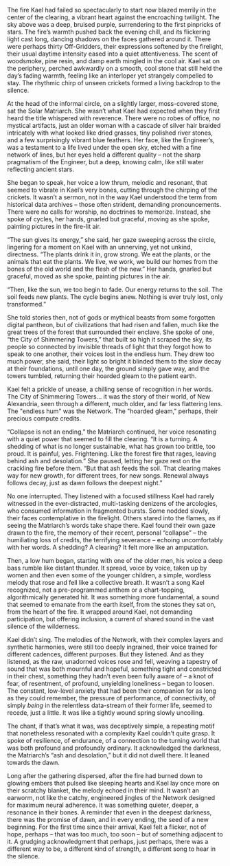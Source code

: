 The fire Kael had failed so spectacularly to start now blazed merrily in the center of the clearing, a vibrant heart against the encroaching twilight. The sky above was a deep, bruised purple, surrendering to the first pinpricks of stars. The fire’s warmth pushed back the evening chill, and its flickering light cast long, dancing shadows on the faces gathered around it. There were perhaps thirty Off-Gridders, their expressions softened by the firelight, their usual daytime intensity eased into a quiet attentiveness. The scent of woodsmoke, pine resin, and damp earth mingled in the cool air. Kael sat on the periphery, perched awkwardly on a smooth, cool stone that still held the day’s fading warmth, feeling like an interloper yet strangely compelled to stay. The rhythmic chirp of unseen crickets formed a living backdrop to the silence.

At the head of the informal circle, on a slightly larger, moss-covered stone, sat the Solar Matriarch. She wasn’t what Kael had expected when they first heard the title whispered with reverence. There were no robes of office, no mystical artifacts, just an older woman with a cascade of silver hair braided intricately with what looked like dried grasses, tiny polished river stones, and a few surprisingly vibrant blue feathers. Her face, like the Engineer’s, was a testament to a life lived under the open sky, etched with a fine network of lines, but her eyes held a different quality – not the sharp pragmatism of the Engineer, but a deep, knowing calm, like still water reflecting ancient stars.

She began to speak, her voice a low thrum, melodic and resonant, that seemed to vibrate in Kael’s very bones, cutting through the chirping of the crickets. It wasn’t a sermon, not in the way Kael understood the term from historical data archives – those often strident, demanding pronouncements. There were no calls for worship, no doctrines to memorize. Instead, she spoke of cycles, her hands, gnarled but graceful, moving as she spoke, painting pictures in the fire-lit air.

“The sun gives its energy,” she said, her gaze sweeping across the circle, lingering for a moment on Kael with an unnerving, yet not unkind, directness. “The plants drink it in, grow strong. We eat the plants, or the animals that eat the plants. We live, we work, we build our homes from the bones of the old world and the flesh of the new.” Her hands, gnarled but graceful, moved as she spoke, painting pictures in the air.

“Then, like the sun, we too begin to fade. Our energy returns to the soil. The soil feeds new plants. The cycle begins anew. Nothing is ever truly lost, only transformed.”

She told stories then, not of gods or mythical beasts from some forgotten digital pantheon, but of civilizations that had risen and fallen, much like the great trees of the forest that surrounded their enclave. She spoke of one, “the City of Shimmering Towers,” that built so high it scraped the sky, its people so connected by invisible threads of light that they forgot how to speak to one another, their voices lost in the endless hum. They drew too much power, she said, their light so bright it blinded them to the slow decay at their foundations, until one day, the ground simply gave way, and the towers tumbled, returning their hoarded gleam to the patient earth.

Kael felt a prickle of unease, a chilling sense of recognition in her words. The City of Shimmering Towers… it was the story of their world, of New Alexandria, seen through a different, much older, and far less flattering lens. The "endless hum" was the Network. The "hoarded gleam," perhaps, their precious compute credits.

“Collapse is not an ending,” the Matriarch continued, her voice resonating with a quiet power that seemed to fill the clearing. “It is a turning. A shedding of what is no longer sustainable, what has grown too brittle, too proud. It is painful, yes. Frightening. Like the forest fire that rages, leaving behind ash and desolation.” She paused, letting her gaze rest on the crackling fire before them. “But that ash feeds the soil. That clearing makes way for new growth, for different trees, for new songs. Renewal always follows decay, just as dawn follows the deepest night.”

No one interrupted. They listened with a focused stillness Kael had rarely witnessed in the ever-distracted, multi-tasking denizens of the arcologies, who consumed information in fragmented bursts. Some nodded slowly, their faces contemplative in the firelight. Others stared into the flames, as if seeing the Matriarch’s words take shape there. Kael found their own gaze drawn to the fire, the memory of their recent, personal “collapse” – the humiliating loss of credits, the terrifying severance – echoing uncomfortably with her words. A shedding? A clearing? It felt more like an amputation.

Then, a low hum began, starting with one of the older men, his voice a deep bass rumble like distant thunder. It spread, voice by voice, taken up by women and then even some of the younger children, a simple, wordless melody that rose and fell like a collective breath. It wasn’t a song Kael recognized, not a pre-programmed anthem or a chart-topping, algorithmically generated hit. It was something more fundamental, a sound that seemed to emanate from the earth itself, from the stones they sat on, from the heart of the fire. It wrapped around Kael, not demanding participation, but offering inclusion, a current of shared sound in the vast silence of the wilderness.

Kael didn’t sing. The melodies of the Network, with their complex layers and synthetic harmonies, were still too deeply ingrained, their voice trained for different cadences, different purposes. But they listened. And as they listened, as the raw, unadorned voices rose and fell, weaving a tapestry of sound that was both mournful and hopeful, something tight and constricted in their chest, something they hadn’t even been fully aware of – a knot of fear, of resentment, of profound, unyielding loneliness – began to loosen. The constant, low-level anxiety that had been their companion for as long as they could remember, the pressure of performance, of connectivity, of simply *being* in the relentless data-stream of their former life, seemed to recede, just a little. It was like a tightly wound spring slowly uncoiling.

The chant, if that’s what it was, was deceptively simple, a repeating motif that nonetheless resonated with a complexity Kael couldn’t quite grasp. It spoke of resilience, of endurance, of a connection to the turning world that was both profound and profoundly ordinary. It acknowledged the darkness, the Matriarch’s “ash and desolation,” but it did not dwell there. It leaned towards the dawn.

Long after the gathering dispersed, after the fire had burned down to glowing embers that pulsed like sleeping hearts and Kael lay once more on their scratchy blanket, the melody echoed in their mind. It wasn’t an earworm, not like the catchy, engineered jingles of the Network designed for maximum neural adherence. It was something quieter, deeper, a resonance in their bones. A reminder that even in the deepest darkness, there was the promise of dawn, and in every ending, the seed of a new beginning. For the first time since their arrival, Kael felt a flicker, not of hope, perhaps – that was too much, too soon – but of something adjacent to it. A grudging acknowledgment that perhaps, just perhaps, there was a different way to be, a different kind of strength, a different song to hear in the silence.
